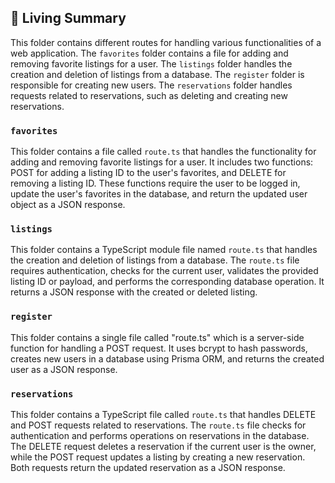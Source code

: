 

<!-- Living README Summary -->
## 🌳 Living Summary

This folder contains different routes for handling various functionalities of a web application. The `favorites` folder contains a file for adding and removing favorite listings for a user. The `listings` folder handles the creation and deletion of listings from a database. The `register` folder is responsible for creating new users. The `reservations` folder handles requests related to reservations, such as deleting and creating new reservations.


### `favorites`

This folder contains a file called `route.ts` that handles the functionality for adding and removing favorite listings for a user. It includes two functions: POST for adding a listing ID to the user's favorites, and DELETE for removing a listing ID. These functions require the user to be logged in, update the user's favorites in the database, and return the updated user object as a JSON response.


### `listings`

This folder contains a TypeScript module file named `route.ts` that handles the creation and deletion of listings from a database. The `route.ts` file requires authentication, checks for the current user, validates the provided listing ID or payload, and performs the corresponding database operation. It returns a JSON response with the created or deleted listing.


### `register`

This folder contains a single file called "route.ts" which is a server-side function for handling a POST request. It uses bcrypt to hash passwords, creates new users in a database using Prisma ORM, and returns the created user as a JSON response.


### `reservations`

This folder contains a TypeScript file called `route.ts` that handles DELETE and POST requests related to reservations. The `route.ts` file checks for authentication and performs operations on reservations in the database. The DELETE request deletes a reservation if the current user is the owner, while the POST request updates a listing by creating a new reservation. Both requests return the updated reservation as a JSON response.

<!-- Living README Summary -->